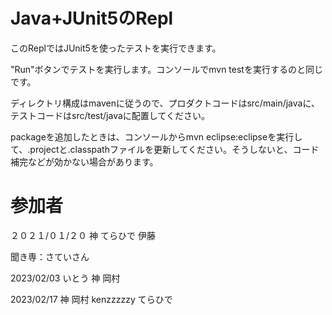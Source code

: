 # Java+JUnit5のRepl

このReplではJUnit5を使ったテストを実行できます。

"Run"ボタンでテストを実行します。コンソールでmvn testを実行するのと同じです。

ディレクトリ構成はmavenに従うので、プロダクトコードはsrc/main/javaに、テストコードはsrc/test/javaに配置してください。

packageを追加したときは、コンソールからmvn eclipse:eclipseを実行して、.projectと.classpathファイルを更新してください。そうしないと、コード補完などが効かない場合があります。


# 参加者
２０２１/０１/２０
神
てらひで
伊藤

聞き専：さていさん

2023/02/03
いとう
神
岡村

2023/02/17
神
岡村
kenzzzzzy
てらひで
